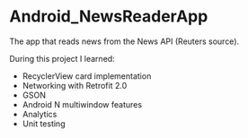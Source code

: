 # Android_NewsReaderApp
The app that reads news from the News API (Reuters source).

During this project I learned: 
- RecyclerView card implementation
- Networking with Retrofit 2.0
- GSON
- Android N multiwindow features
- Analytics
- Unit testing
